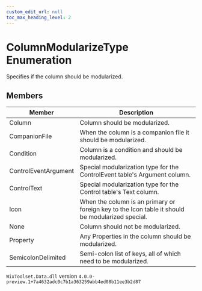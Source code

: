 ```yaml
---
custom_edit_url: null
toc_max_heading_level: 2
---
```

# ColumnModularizeType Enumeration
Specifies if the column should be modularized.
## Members
| Member | Description |
| ------ | ----------- |
| Column | Column should be modularized. |
| CompanionFile | When the column is a companion file it should be modularized. |
| Condition | Column is a condition and should be modularized. |
| ControlEventArgument | Special modularization type for the ControlEvent table's Argument column. |
| ControlText | Special modularization type for the Control table's Text column. |
| Icon | When the column is an primary or foreign key to the Icon table it should be modularized special. |
| None | Column should not be modularized. |
| Property | Any Properties in the column should be modularized. |
| SemicolonDelimited | Semi-colon list of keys, all of which need to be modularized. |
`WixToolset.Data.dll` version `4.0.0-preview.1+7a4632adc0c7b1a363259abb4ed08b11ee3b2d87`
